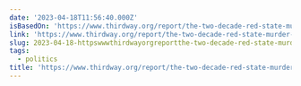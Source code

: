 ```yaml
---
date: '2023-04-18T11:56:40.000Z'
isBasedOn: 'https://www.thirdway.org/report/the-two-decade-red-state-murder-problem'
link: 'https://www.thirdway.org/report/the-two-decade-red-state-murder-problem'
slug: 2023-04-18-httpswwwthirdwayorgreportthe-two-decade-red-state-murder-problem
tags:
  - politics
title: 'https://www.thirdway.org/report/the-two-decade-red-state-murder-problem'
---
```



